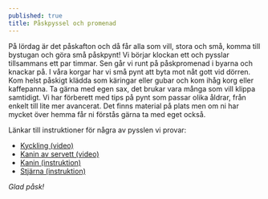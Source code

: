 ```yaml
---
published: true
title: Påskpyssel och promenad
---
```


På lördag är det påskafton och då får alla som vill, stora och små, komma till bystugan och göra små påskpynt! Vi börjar klockan ett och pysslar tillsammans ett par timmar. Sen går vi runt på påskpromenad i byarna och knackar på. I våra korgar har vi små pynt att byta mot nåt gott vid dörren. Kom helst påskigt klädda som käringar eller gubar och kom ihåg korg eller kaffepanna. Ta gärna med egen sax, det brukar vara många som vill klippa samtidigt. Vi har förberett med tips på pynt som passar olika åldrar, från enkelt till lite mer avancerat. Det finns material på plats men om ni har mycket över hemma får ni förstås gärna ta med eget också.


Länkar till instruktioner för några av pysslen vi provar:
- [Kyckling (video)](https://www.youtube.com/watch?v=85fBJtnYk7Q)
- [Kanin av servett (video)](https://youtu.be/VBlHHkA2Zqw)
- [Kanin (instruktion)](https://www.origami-tutorial.com/traditional-origami-rabbit-2.html)
- [Stjärna (instruktion)](https://quillingsupply.com/freemoravianstarinstructions)

*Glad påsk!*
